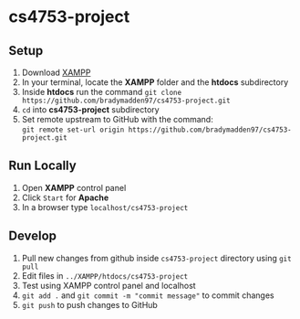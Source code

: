 # cs4753-project

## Setup
1. Download [XAMPP](https://www.apachefriends.org/index.html)
2. In your terminal, locate the **XAMPP** folder and the **htdocs** subdirectory
3. Inside **htdocs** run the command `git clone https://github.com/bradymadden97/cs4753-project.git`
4. `cd` into **cs4753-project** subdirectory
5. Set remote upstream to GitHub with the command:<br>
`git remote set-url origin https://github.com/bradymadden97/cs4753-project.git`

## Run Locally
1. Open **XAMPP** control panel
2. Click ``Start`` for **Apache**
3. In a browser type `localhost/cs4753-project`

## Develop
1. Pull new changes from github inside `cs4753-project` directory using `git pull`
2. Edit files in `../XAMPP/htdocs/cs4753-project`
3. Test using XAMPP control panel and localhost
4. `git add .` and `git commit -m "commit message"` to commit changes
5. `git push` to push changes to GitHub
